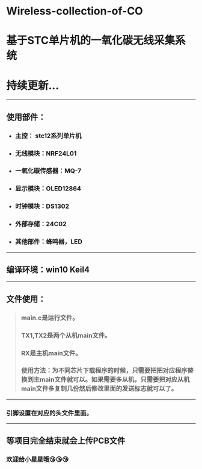 # Wireless-collection-of-CO
# 基于STC单片机的一氧化碳无线采集系统
# 持续更新...
---
## 使用部件：
+ ### 主控：    stc12系列单片机
+ ### 无线模块：NRF24L01
+ ### 一氧化碳传感器：MQ-7
+ ### 显示模块：OLED12864
+ ### 时钟模块：DS1302
+ ### 外部存储：24C02
+ ### 其他部件：蜂鸣器，LED
---
## 编译环境：win10 Keil4  
---

## 文件使用：
>### main.c是运行文件。
>### TX1,TX2是两个从机main文件。
>### RX是主机main文件。
>### 使用方法：为不同芯片下载程序的时候，只需要把把对应程序替换到主main文件就可以。如果需要多从机，只需要把对应从机main文件多复制几份然后修改里面的发送标志就可以了。
---
### 引脚设置在对应的头文件里面。
---
## 等项目完全结束就会上传PCB文件
### 欢迎给小星星哦:kissing_heart::kissing_heart::kissing_heart:
